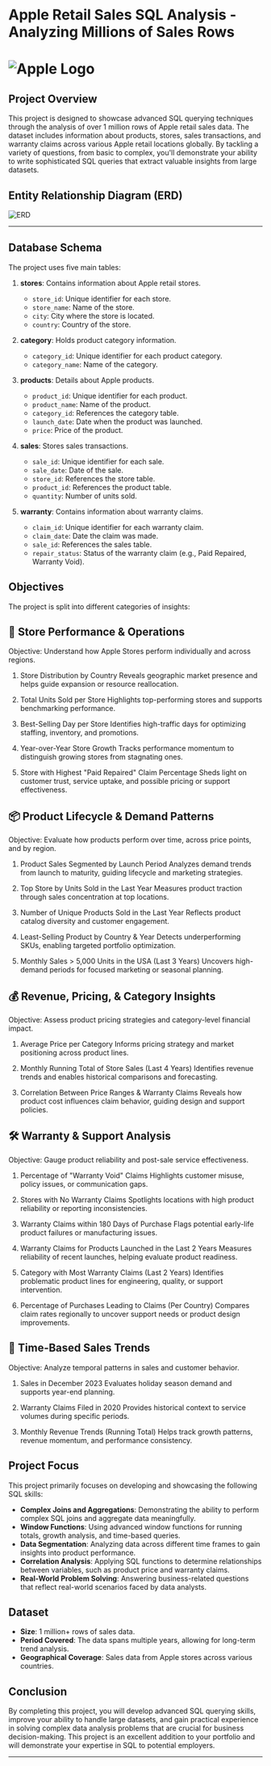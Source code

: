 # Apple Retail Sales SQL Analysis - Analyzing Millions of Sales Rows
# ![Apple Logo](https://github.com/najirh/Apple-Retail-Sales-SQL-Project---Analyzing-Millions-of-Sales-Rows/blob/main/Apple_Changsha_RetailTeamMembers_09012021_big.jpg.slideshow-xlarge_2x.jpg) 


## Project Overview

This project is designed to showcase advanced SQL querying techniques through the analysis of over 1 million rows of Apple retail sales data. The dataset includes information about products, stores, sales transactions, and warranty claims across various Apple retail locations globally. By tackling a variety of questions, from basic to complex, you'll demonstrate your ability to write sophisticated SQL queries that extract valuable insights from large datasets.


## Entity Relationship Diagram (ERD)

![ERD](https://github.com/najirh/Apple-Retail-Sales-SQL-Project---Analyzing-Millions-of-Sales-Rows/blob/main/erd.png)



---

## Database Schema

The project uses five main tables:

1. **stores**: Contains information about Apple retail stores.
   - `store_id`: Unique identifier for each store.
   - `store_name`: Name of the store.
   - `city`: City where the store is located.
   - `country`: Country of the store.

2. **category**: Holds product category information.
   - `category_id`: Unique identifier for each product category.
   - `category_name`: Name of the category.

3. **products**: Details about Apple products.
   - `product_id`: Unique identifier for each product.
   - `product_name`: Name of the product.
   - `category_id`: References the category table.
   - `launch_date`: Date when the product was launched.
   - `price`: Price of the product.

4. **sales**: Stores sales transactions.
   - `sale_id`: Unique identifier for each sale.
   - `sale_date`: Date of the sale.
   - `store_id`: References the store table.
   - `product_id`: References the product table.
   - `quantity`: Number of units sold.

5. **warranty**: Contains information about warranty claims.
   - `claim_id`: Unique identifier for each warranty claim.
   - `claim_date`: Date the claim was made.
   - `sale_id`: References the sales table.
   - `repair_status`: Status of the warranty claim (e.g., Paid Repaired, Warranty Void).

## Objectives

The project is split into different categories of insights:


## 🏬 Store Performance & Operations
Objective: Understand how Apple Stores perform individually and across regions.

1. Store Distribution by Country
Reveals geographic market presence and helps guide expansion or resource reallocation.

2. Total Units Sold per Store
Highlights top-performing stores and supports benchmarking performance.

3. Best-Selling Day per Store
Identifies high-traffic days for optimizing staffing, inventory, and promotions.

4. Year-over-Year Store Growth
Tracks performance momentum to distinguish growing stores from stagnating ones.

5. Store with Highest "Paid Repaired" Claim Percentage
Sheds light on customer trust, service uptake, and possible pricing or support effectiveness.

## 📦 Product Lifecycle & Demand Patterns
Objective: Evaluate how products perform over time, across price points, and by region.

1. Product Sales Segmented by Launch Period
Analyzes demand trends from launch to maturity, guiding lifecycle and marketing strategies.

2. Top Store by Units Sold in the Last Year
Measures product traction through sales concentration at top locations.

3. Number of Unique Products Sold in the Last Year
Reflects product catalog diversity and customer engagement.

4. Least-Selling Product by Country & Year
Detects underperforming SKUs, enabling targeted portfolio optimization.

5. Monthly Sales > 5,000 Units in the USA (Last 3 Years)
Uncovers high-demand periods for focused marketing or seasonal planning.

## 💰 Revenue, Pricing, & Category Insights
Objective: Assess product pricing strategies and category-level financial impact.

1. Average Price per Category
Informs pricing strategy and market positioning across product lines.

2. Monthly Running Total of Store Sales (Last 4 Years)
Identifies revenue trends and enables historical comparisons and forecasting.

3. Correlation Between Price Ranges & Warranty Claims
Reveals how product cost influences claim behavior, guiding design and support policies.

## 🛠 Warranty & Support Analysis
Objective: Gauge product reliability and post-sale service effectiveness.

1. Percentage of "Warranty Void" Claims
Highlights customer misuse, policy issues, or communication gaps.

2. Stores with No Warranty Claims
Spotlights locations with high product reliability or reporting inconsistencies.

3. Warranty Claims within 180 Days of Purchase
Flags potential early-life product failures or manufacturing issues.

4. Warranty Claims for Products Launched in the Last 2 Years
Measures reliability of recent launches, helping evaluate product readiness.

5. Category with Most Warranty Claims (Last 2 Years)
Identifies problematic product lines for engineering, quality, or support intervention.

6. Percentage of Purchases Leading to Claims (Per Country)
Compares claim rates regionally to uncover support needs or product design improvements.

## 📅 Time-Based Sales Trends
Objective: Analyze temporal patterns in sales and customer behavior.

1. Sales in December 2023
Evaluates holiday season demand and supports year-end planning.

2. Warranty Claims Filed in 2020
Provides historical context to service volumes during specific periods.

3. Monthly Revenue Trends (Running Total)
Helps track growth patterns, revenue momentum, and performance consistency.

## Project Focus

This project primarily focuses on developing and showcasing the following SQL skills:

- **Complex Joins and Aggregations**: Demonstrating the ability to perform complex SQL joins and aggregate data meaningfully.
- **Window Functions**: Using advanced window functions for running totals, growth analysis, and time-based queries.
- **Data Segmentation**: Analyzing data across different time frames to gain insights into product performance.
- **Correlation Analysis**: Applying SQL functions to determine relationships between variables, such as product price and warranty claims.
- **Real-World Problem Solving**: Answering business-related questions that reflect real-world scenarios faced by data analysts.


## Dataset

- **Size**: 1 million+ rows of sales data.
- **Period Covered**: The data spans multiple years, allowing for long-term trend analysis.
- **Geographical Coverage**: Sales data from Apple stores across various countries.

## Conclusion

By completing this project, you will develop advanced SQL querying skills, improve your ability to handle large datasets, and gain practical experience in solving complex data analysis problems that are crucial for business decision-making. This project is an excellent addition to your portfolio and will demonstrate your expertise in SQL to potential employers.

---
